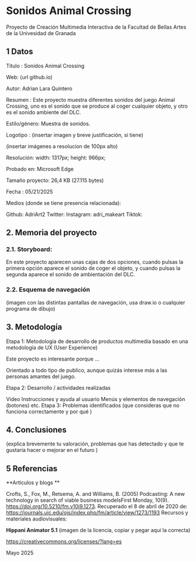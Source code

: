 # Sonidos Animal Crossing
Proyecto de Creación Multimedia Interactiva de la Facultad de Bellas Artes de la Univesidad de Granada

## 1 Datos
Titulo : Sonidos Animal Crossing

Web: (url github.io)

Autor: Adrian Lara Quintero

Resumen : Este proyecto muestra diferentes sonidos del juego Animal Crossing, uno es el sonido que se produce al coger cualquier objeto, y otro es el sonido ambiente del DLC.

Estilo/género: Muestra de sonidos.

Logotipo : (insertar imagen y breve justificación, si tiene)

(insertar imágenes a resolucion de 100px alto)

Resolución: width: 1317px; height: 966px;

Probado en: Microsoft Edge

Tamaño proyecto: 26,4 KB (27.115 bytes)

Fecha : 05/21/2025

Medios (donde se tiene presencia relacionada):

Github: AdriArt2
Twitter:
Instagram: adri_makeart
Tiktok:

## 2. Memoria del proyecto
### 2.1. Storyboard:
En este proyecto aparecen unas cajas de dos opciones, cuando pulsas la primera opción aparece el sonido de coger el objeto, y cuando pulsas la segunda aparece el sonido de ambientación del DLC.

### 2.2. Esquema de navegación
(imagen con las distintas pantallas de navegación, usa draw.io o cualquier programa de dibujo)

## 3. Metodología

Etapa 1: Metodología de desarrollo de productos multimedia basado en una metodología de UX (User Experience)

Este proyecto es interesante porque ...

Orientado a todo tipo de publico, aunque quizás interese más a las personas amantes del juego.

Etapa 2: Desarrollo / actividades realizadas

Video
Instrucciones y ayuda al usuario
Menús y elementos de navegación (botones)
etc.
Etapa 3: Problemas identificados
(que consideras que no funciona correctamente y por qué )

## 4. Conclusiones
(explica brevemente tu valoración, problemas que has detectado y que te gustaría hacer o mejorar en el futuro )

## 5 Referencias
**Artículos y blogs **

Crofts, S., Fox, M., Retsema, A. and Williams, B. (2005) Podcasting: A new technology in search of viable business modelsFirst Monday, 10(9). https://doi.org/10.5210/fm.v10i9.1273. Recuperado el 8 de abril de 2020 de: https://journals.uic.edu/ojs/index.php/fm/article/view/1273/1193
Recursos y materiales audiovisuales:

**Hippani Animator 5.1**
(imagen de la licencia, copiar y pegar aquí la correcta)

https://creativecommons.org/licenses/?lang=es

Mayo 2025
